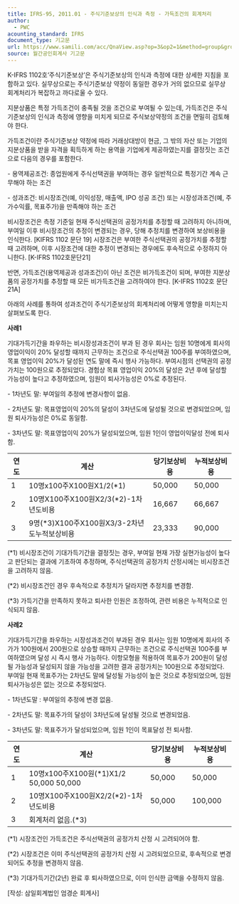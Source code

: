 ```yaml
---
title: IFRS-95, 2011.01 - 주식기준보상의 인식과 측정 - 가득조건의 회계처리
author:
  - PWC
acounting_standard: IFRS
document_type: 기고문
url: https://www.samili.com/acc/QnaView.asp?op=3&op2=1&method=group&group=2086-15;1&orgcode=0&searchword=&page=27&code=IFRS%2D95%3A201101
source: 월간공인회계사 기고문
---
```

K-IFRS 1102호‘주식기준보상’은 주식기준보상의 인식과 측정에 대한 상세한 지침을 포함하고 있다. 실무상으로는 주식기준보상 약정이 동일한 경우가 거의 없으므로 실무상 회계처리가 복잡하고 까다로울 수 있다.

  

지분상품은 특정 가득조건이 충족될 것을 조건으로 부여될 수 있는데, 가득조건은 주식기준보상의 인식과 측정에 영향을 미치게 되므로 주식보상약정의 조건을 면밀히 검토해야 한다.

  

가득조건이란 주식기준보상 약정에 따라 거래상대방이 현금, 그 밖의 자산 또는 기업의 지분상품을 받을 자격을 획득하게 하는 용역을 기업에게 제공하였는지를 결정짓는 조건으로 다음의 경우를 포함한다.

\- 용역제공조건: 종업원에게 주식선택권을 부여하는 경우 일반적으로 특정기간 계속 근무해야 하는 조건

\- 성과조건: 비시장조건(예, 이익성장, 매출액, IPO 성공 조건) 또는 시장성과조건(예, 주가수익률, 목표주가)을 만족해야 하는 조건

  

비시장조건은 측정 기준일 현재 주식선택권의 공정가치를 추정할 때 고려하지 아니하며, 부여일 이후 비시장조건의 추정이 변경되는 경우, 당해 추정치를 변경하여 보상비용을 인식한다. \[KIFRS 1102 문단 19\] 시장조건은 부여한 주식선택권의 공정가치를 추정할 때 고려하며, 이후 시장조건에 대한 추정이 변경되는 경우에도 후속적으로 수정하지 아니한다. \[K-IFRS 1102호문단21\]

  

반면, 가득조건(용역제공과 성과조건)이 아닌 조건은 비가득조건이 되며, 부여한 지분상품의 공정가치를 추정할 때 모든 비가득조건을 고려하여야 한다. \[K-IFRS 1102호 문단 21A\]

  

아래의 사례를 통하여 성과조건이 주식기준보상의 회계처리에 어떻게 영향을 미치는지 살펴보도록 한다.

  

**사례1**

기대가득기간을 좌우하는 비시장성과조건이 부과 된 경우 회사는 임원 10명에게 회사의 영업이익이 20% 달성할 때까지 근무하는 조건으로 주식선택권 100주를 부여하였으며, 목표 영업이익 20%가 달성된 연도 말에 즉시 행사 가능하다. 부여시점의 선택권의 공정가치는 100원으로 추정되었다. 경험상 목표 영업이익 20%의 달성은 2년 후에 달성할 가능성이 높다고 추정하였으며, 임원이 퇴사가능성은 0%로 추정된다.

\- 1차년도 말: 부여일의 추정에 변경사항이 없음.

\- 2차년도 말: 목표영업이익 20%의 달성이 3차년도에 달성될 것으로 변경되었으며, 임원 퇴사가능성은 0%로 동일함.

\- 3차년도 말: 목표영업이익 20%가 달성되었으며, 임원 1인이 영업이익달성 전에 퇴사함.

| 연도 | 계산 | 당기보상비용 | 누적보상비용 |
| --- | --- | --- | --- |
| 1 | 10명x100주X100원X1/2(\*1) | 50,000 | 50,000 |
| 2 | 10명X100주X100원X2/3(\*2)-1차년도비용 | 16,667 | 66,667 |
| 3 | 9명(\*3)X100주X100원X3/3-2차년도누적보상비용 | 23,333 | 90,000 |

(\*1) 비시장조건이 기대가득기간을 결정짓는 경우, 부여일 현재 가장 실현가능성이 높다고 판단되는 결과에 기초하여 추정하며, 주식선택권의 공정가치 산정시에는 비시장조건을 고려하지 않음.

(\*2) 비시장조건인 경우 후속적으로 추정치가 달라지면 추정치를 변경함.

(\*3) 가득기간을 만족하지 못하고 퇴사한 인원은 조정하여, 관련 비용은 누적적으로 인식되지 않음.

  

**사례2**

기대가득기간을 좌우하는 시장성과조건이 부과된 경우 회사는 임원 10명에게 회사의 주가가 100원에서 200원으로 상승할 때까지 근무하는 조건으로 주식선택권 100주를 부여하였으며 달성 시 즉시 행사 가능하다. 이항모형을 적용하여 목표주가 200원이 달성될 가능성과 달성되지 않을 가능성을 고려한 결과 공정가치는 100원으로 추정되었다. 부여일 현재 목표주가는 2차년도 말에 달성될 가능성이 높은 것으로 추정되었으며, 임원퇴사가능성은 없는 것으로 추정되었다.

\- 1차년도말 : 부여일의 추정에 변경 없음.

\- 2차년도 말: 목표주가의 달성이 3차년도에 달성될 것으로 변경되었음.

\- 3차년도 말: 목표주가가 달성되었으며, 임원 1인이 목표달성 전 퇴사함.

| 연도 | 계산 | 당기보상비용 | 누적보상비용 |
| --- | --- | --- | --- |
| 1 | 10명x100주X100원(\*1)X1/2 50,000 50,000 | 50,000 | 50,000 |
| 2 | 10명X100주X100원X2/2(\*2)-1차년도비용 | 50,000 | 100,000 |
| 3 | 회계처리 없음.(\*3) |  |  |

(\*1) 시장조건인 가득조건은 주식선택권의 공정가치 산정 시 고려되어야 함.

(\*2) 시장조건은 이미 주식선택권의 공정가치 산정 시 고려되었으므로, 후속적으로 변경되어도 추정을 변경하지 않음.

(\*3) 기대가득기간(2년) 완료 후 퇴사하였으므로, 이미 인식한 금액을 수정하지 않음.

  

\[작성: 삼일회계법인 엄경순 회계사\]